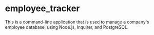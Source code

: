 # employee_tracker
This is a command-line application that is used to manage a company's employee database, using Node.js, Inquirer, and PostgreSQL.

